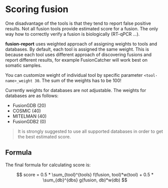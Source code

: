 # Scoring fusion

One disadvantage of the tools is that they tend to report false positive results. Not all fusion tools provide
estimated score for a fusion. The only way how to correctly verify a fusion is biologically (RT-qPCR …).

**fusion-report** uses weighted approach of assigning weights to tools and databases. By default, each tool
is assigned the same weight. This is because each tool uses different approach of discovering fusions and 
report different results, for example FusionCatcher will work best on somatic samples.

You can customize weight of individual tool by specific parameter `<tool-name>_weight 30`.
The sum of the weights has to be 100!

Currently weights for databases are not adjustable. The weights for databases are as follows:

* FusionGDB (20)
* COSMIC (40)
* MITELMAN (40)
* FusionGDB2 (0)

> It is strongly suggested to use all supported databases in order to get the best estimated score.
>

## Formula

The final formula for calculating score is:

$$
score = 0.5 * \sum_{tool}^{tools} f(fusion, tool)*w(tool) + 0.5 * \sum_{db}^{dbs} g(fusion, db)*w(db)
$$